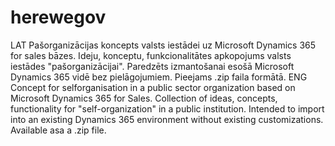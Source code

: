# herewegov
LAT
Pašorganizācijas koncepts valsts iestādei uz Microsoft Dynamics 365 for sales bāzes.
Ideju, konceptu, funkcionalitātes apkopojums valsts iestādes "pašorganizācijai".
Paredzēts izmantošanai esošā Microsoft Dynamics 365 vidē bez pielāgojumiem.
Pieejams .zip faila formātā.
ENG
Concept for selforganisation in a public sector organization based on Microsoft Dynamics 365 for Sales.
Collection of ideas, concepts, functionality for "self-organization" in a public institution.
Intended to import into an existing Dynamics 365 environment without existing customizations.
Available asa a .zip file.
